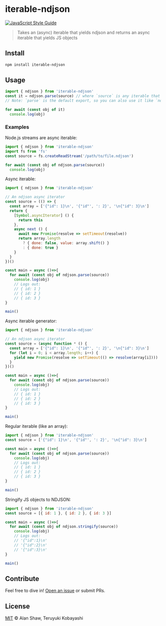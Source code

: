 # iterable-ndjson

[![JavaScript Style Guide](https://img.shields.io/badge/code_style-standard-brightgreen.svg)](https://standardjs.com)

> Takes an (async) iterable that yields ndjson and returns an async iterable that yields JS objects

## Install

```sh
npm install iterable-ndjson
```

## Usage

```js
import { ndjson } from 'iterable-ndjson'
const it = ndjson.parse(source) // where `source` is any iterable that yields ndjson
// Note: `parse` is the default export, so you can also use it like `ndjson(source)`

for await (const obj of it)
  console.log(obj)
```

### Examples

Node.js streams are async iterable:

```js
import { ndjson } from 'iterable-ndjson'
import fs from 'fs'
const source = fs.createReadStream('/path/to/file.ndjson')

for await (const obj of ndjson.parse(source))
  console.log(obj)
```

Async iterable:

```js
import { ndjson } from 'iterable-ndjson'

// An ndjson async iterator
const source = (() => {
  const array = ['{"id": 1}\n', '{"id"', ': 2}', '\n{"id": 3}\n']
  return {
    [Symbol.asyncIterator] () {
      return this
    },
    async next () {
      await new Promise(resolve => setTimeout(resolve))
      return array.length
        ? { done: false, value: array.shift() }
        : { done: true }
    }
  }
})()

const main = async ()=>{
  for await (const obj of ndjson.parse(source))
    console.log(obj)
    // Logs out:
    // { id: 1 }
    // { id: 2 }
    // { id: 3 }
}

main()
```

Async iterable generator:

```js
import { ndjson } from 'iterable-ndjson'

// An ndjson async iterator
const source = (async function * () {
  const array = ['{"id": 1}\n', '{"id"', ': 2}', '\n{"id": 3}\n']
  for (let i = 0; i < array.length; i++) {
    yield new Promise(resolve => setTimeout(() => resolve(array[i])))
  }
})()

const main = async ()=>{
  for await (const obj of ndjson.parse(source))
    console.log(obj)
    // Logs out:
    // { id: 1 }
    // { id: 2 }
    // { id: 3 }
}

main()
```

Regular iterable (like an array):

```js
import { ndjson } from 'iterable-ndjson'
const source = ['{"id": 1}\n', '{"id"', ': 2}', '\n{"id": 3}\n']

const main = async ()=>{
  for await (const obj of ndjson.parse(source))
    console.log(obj)
    // Logs out:
    // { id: 1 }
    // { id: 2 }
    // { id: 3 }
}

main()
```

Stringify JS objects to NDJSON:

```js
import { ndjson } from 'iterable-ndjson'
const source = [{ id: 1 }, { id: 2 }, { id: 3 }]

const main = async ()=>{
  for await (const obj of ndjson.stringify(source))
    console.log(obj)
    // Logs out:
    // '{"id":1}\n'
    // '{"id":2}\n'
    // '{"id":3}\n'
}

main()
```

## Contribute

Feel free to dive in! [Open an issue](https://github.com/ninkigumi/iterable-ndjson/issues/new) or submit PRs.

## License

[MIT](LICENSE) © Alan Shaw, Teruyuki Kobayashi
